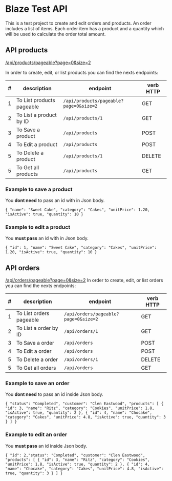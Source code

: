 # Blaze Test API

This is a test project to create and edit orders and products. An order includes a list of items. Each order item has a product and a quantity which will be used to calculate the order total amount.

## API products

[/api/products/pageable?page=0&size=2](https://blazetest-cris.herokuapp.com/api/products/pageable?page=0&size=2)

In order to create, edit, or list products you can find the nexts endpoints:

| #   | description               | endpoint                               | verb HTTP |
| --- | ------------------------- | -------------------------------------- | --------- |
| 1   | To List products pageable | `/api/products/pageable?page=0&size=2` | GET       |
| 2   | To List a product by ID   | `/api/products/1`                      | GET       |
| 3   | To Save a product         | `/api/products`                        | POST      |
| 4   | To Edit a product         | `/api/products`                        | POST      |
| 5   | To Delete a product       | `/api/products/1`                      | DELETE    |
| 5   | To Get all products       | `/api/products`                        | GET       |

### Example to save a product

You **dont need** to pass an id with in Json body.

`{ "name": "Sweet Cake", "category": "Cakes", "unitPrice": 1.20, "isActive": true, "quantity": 10 }`

### Example to edit a product

You **must pass** an id with in Json body.

`{ "id": 1, "name": "Sweet Cake", "category": "Cakes", "unitPrice": 1.20, "isActive": true, "quantity": 10 }`

## API orders

[/api/orders/pageable?page=0&size=2](https://blazetest-cris.herokuapp.com/api/products/pageable?page=0&size=2)
In order to create, edit, or list orders you can find the nexts endpoints:

| #   | description             | endpoint                             | verb HTTP |
| --- | ----------------------- | ------------------------------------ | --------- |
| 1   | To List orders pageable | `/api/orders/pageable?page=0&size=2` | GET       |
| 2   | To List a order by ID   | `/api/orders/1`                      | GET       |
| 3   | To Save a order         | `/api/orders`                        | POST      |
| 4   | To Edit a order         | `/api/orders`                        | POST      |
| 5   | To Delete a order       | `/api/orders/1`                      | DELETE    |
| 5   | To Get all orders       | `/api/orders`                        | GET       |

### Example to save an order

You **dont need** to pass an id inside Json body.

`{ "status": "Completed", "customer": "Clen Eastwood", "products": [ { "id": 3, "name": "Ritz", "category": "Cookies", "unitPrice": 1.8, "isActive": true, "quantity": 2 }, { "id": 4, "name": "Chocake", "category": "Cakes", "unitPrice": 4.8, "isActive": true, "quantity": 3 } ] }`

### Example to edit an order

You **must pass** an id inside Json body.

`{ "id": 2,"status": "Completed", "customer": "Clen Eastwood", "products": [ { "id": 3, "name": "Ritz", "category": "Cookies", "unitPrice": 1.8, "isActive": true, "quantity": 2 }, { "id": 4, "name": "Chocake", "category": "Cakes", "unitPrice": 4.8, "isActive": true, "quantity": 3 } ] }`
